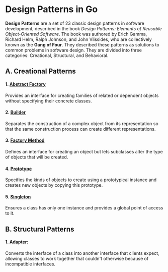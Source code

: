 # Design Patterns in Go

**Design Patterns** are a set of 23 classic design patterns in software development, described in the book *Design Patterns: Elements of Reusable Object-Oriented Software*. The book was authored by Erich Gamma, Richard Helm, Ralph Johnson, and John Vlissides, who are collectively known as the **Gang of Four**. They described these patterns as solutions to common problems in software design. They are divided into three categories: Creational, Structural, and Behavioral.

## A. Creational Patterns

#### 1. [Abstract Factory](creational/abstract-factory/main.go)
Provides an interface for creating families of related or dependent objects without specifying their concrete classes.

#### 2. [Builder](creational/builder/main.go)
Separates the construction of a complex object from its representation so that the same construction process can create different representations.

#### 3. [Factory Method](creational/factory-method/main.go)
Defines an interface for creating an object but lets subclasses alter the type of objects that will be created.

#### 4. [Prototype](creational/prototype/main.go)
Specifies the kinds of objects to create using a prototypical instance and creates new objects by copying this prototype.

#### 5. [Singleton](creational/singleton/main.go)
Ensures a class has only one instance and provides a global point of access to it.

## B. Structural Patterns

#### 1. Adapter:
Converts the interface of a class into another interface that clients expect, allowing classes to work together that couldn't otherwise because of incompatible interfaces.
